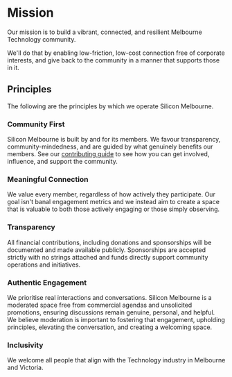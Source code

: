 # Mission

Our mission is to build a vibrant, connected, and resilient Melbourne Technology community.

We'll do that by enabling low-friction, low-cost connection free of corporate interests, and give back to the community in a manner that supports those in it.

## Principles

The following are the principles by which we operate Silicon Melbourne.

### Community First

Silicon Melbourne is built by and for its members. We favour transparency, community-mindedness, and are guided by what genuinely benefits our members. See our [contributing guide](./contributing/01-getting-started.md) to see how you can get involved, influence, and support the community.

### Meaningful Connection

We value every member, regardless of how actively they participate. Our goal isn't banal engagement metrics and we instead aim to create a space that is valuable to both those actively engaging or those simply observing.

### Transparency

All financial contributions, including donations and sponsorships will be documented and made available publicly. Sponsorships are accepted strictly with no strings attached and funds directly support community operations and initiatives.

### Authentic Engagement

We prioritise real interactions and conversations. Silicon Melbourne is a moderated space free from commercial agendas and unsolicited promotions, ensuring discussions remain genuine, personal, and helpful. We believe moderation is important to fostering that engagement, upholding principles, elevating the conversation, and creating a welcoming space.

### Inclusivity

We welcome all people that align with the Technology industry in Melbourne and Victoria.